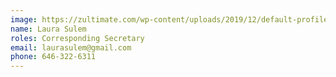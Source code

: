 ```yaml
---
image: https://zultimate.com/wp-content/uploads/2019/12/default-profile.png
name: Laura Sulem
roles: Corresponding Secretary
email: laurasulem@gmail.com
phone: 646-322-6311
---
```

